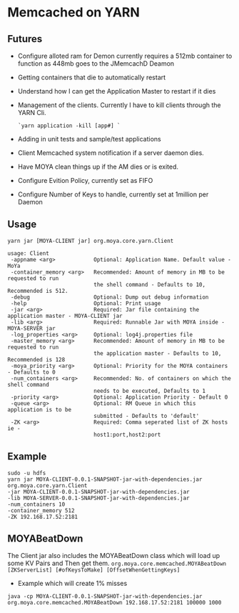 Memcached on YARN
====

## Futures ##
* Configure alloted ram for Demon currently requires a 512mb container to function as 448mb goes to the JMemcachD Deamon
* Getting containers that die to automatically restart
* Understand how I can get the Application Master to restart if it dies
* Management of the clients. Currently I have to kill clients through the YARN Cli. 

      
      `yarn application -kill [app#] `
      

* Adding in unit tests and sample/test applications 
* Client Memcached system notification if a server daemon dies. 
* Have MOYA clean things up if the AM dies or is exited. 
* Configure Evition Policy, currently set as FIFO
* Configure Number of Keys to handle, currently set at 1million per Daemon



## Usage ##
```
yarn jar [MOYA-CLIENT jar] org.moya.core.yarn.Client 

usage: Client
 -appname <arg>            Optional: Application Name. Default value - MoYa
 -container_memory <arg>   Recommended: Amount of memory in MB to be requested to run
                           the shell command - Defaults to 10, Recommended is 512. 
 -debug                    Optional: Dump out debug information
 -help                     Optional: Print usage
 -jar <arg>                Required: Jar file containing the application master - MOYA-CLIENT jar
 -lib <arg>                Required: Runnable Jar with MOYA inside - MOYA-SERVER jar
 -log_properties <arg>     Optional: log4j.properties file
 -master_memory <arg>      Recommended: Amount of memory in MB to be requested to run
                           the application master - Defaults to 10, Recommended is 128
 -moya_priority <arg>      Optional: Priority for the MOYA containers - Defaults to 0
 -num_containers <arg>     Recommended: No. of containers on which the shell command
                           needs to be executed, Defaults to 1
 -priority <arg>           Optional: Application Priority - Default 0
 -queue <arg>              Optional: RM Queue in which this application is to be
                           submitted - Defaults to 'default'
 -ZK <arg>                 Required: Comma seperated list of ZK hosts ie -
                           host1:port,host2:port

```

## Example ##
```
sudo -u hdfs 
yarn jar MOYA-CLIENT-0.0.1-SNAPSHOT-jar-with-dependencies.jar org.moya.core.yarn.Client 
-jar MOYA-CLIENT-0.0.1-SNAPSHOT-jar-with-dependencies.jar 
-lib MOYA-SERVER-0.0.1-SNAPSHOT-jar-with-dependencies.jar  
-num_containers 10 
-container_memory 512 
-ZK 192.168.17.52:2181

```
## MOYABeatDown ##

The Client jar also includes the MOYABeatDown class which will load up some KV Pairs and Then get them. 
`org.moya.core.memcached.MOYABeatDown [ZKServerList] [#ofKeysToMake] [OffsetWhenGettingKeys]`

* Example which will create 1% misses
```
java -cp MOYA-CLIENT-0.0.1-SNAPSHOT-jar-with-dependencies.jar org.moya.core.memcached.MOYABeatDown 192.168.17.52:2181 100000 1000
```

